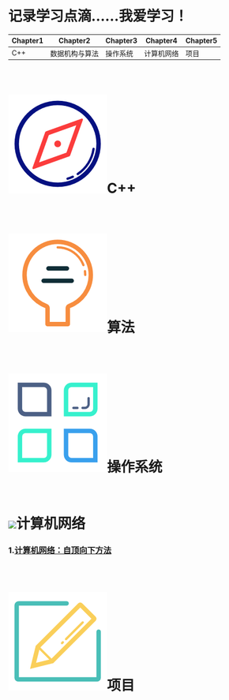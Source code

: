 
# 记录学习点滴……我爱学习！

| Chapter1 | Chapter2  | Chapter3| Chapter4 |Chapter5
|--------|-------------|---------|----------|--------
|   C++  | 数据机构与算法| 操作系统  | 计算机网络|项目

&emsp;
&emsp;
# ![](https://github.com/zihaopang/Backen-develope/blob/master/pics/%E6%8C%87%E5%8D%97%E9%92%88-01.png)C++
&emsp;
# ![](https://github.com/zihaopang/Backen-develope/blob/master/pics/%E7%81%AF%E6%B3%A1-01.png)算法
&emsp;
# ![](https://github.com/zihaopang/Backen-develope/blob/master/pics/%E7%AE%A1%E7%90%86-01.png)操作系统
&emsp;
# ![](https://github.com/zihaopang/Backen-develope/blob/master/pics/%E4%BA%91-01.png)计算机网络
### 1.[计算机网络：自顶向下方法](http://)
&emsp;
# ![](https://github.com/zihaopang/Backen-develope/blob/master/pics/%E7%94%BB%E6%9D%BF-01.png)项目
